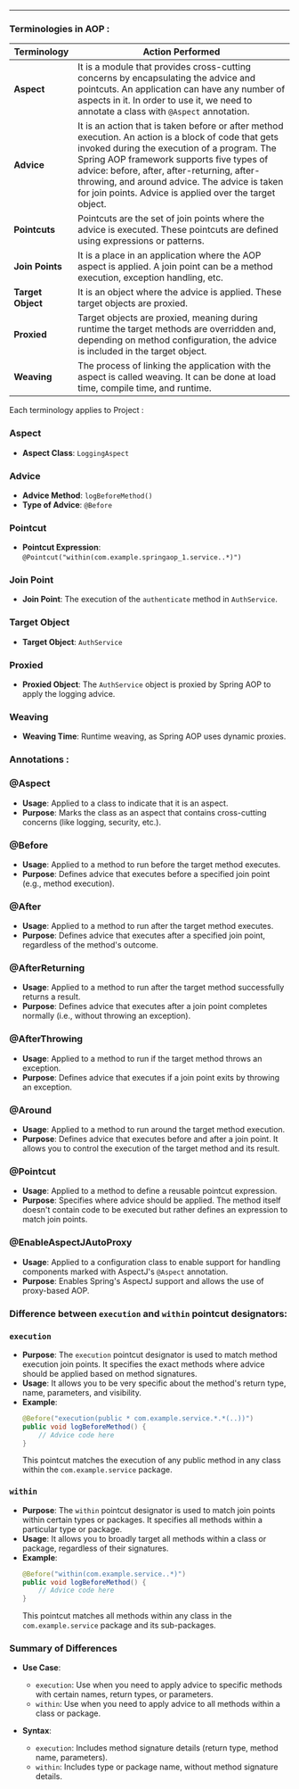 
-----

### Terminologies in AOP : 

| Terminology       | Action Performed                                                                                                                                                                                                                                                                                                                                            |
| ----------------- | ----------------------------------------------------------------------------------------------------------------------------------------------------------------------------------------------------------------------------------------------------------------------------------------------------------------------------------------------------------- |
| **Aspect**        | It is a module that provides cross-cutting concerns by encapsulating the advice and pointcuts. An application can have any number of aspects in it. In order to use it, we need to annotate a class with `@Aspect` annotation.                                                                                                                              |
| **Advice**        | It is an action that is taken before or after method execution. An action is a block of code that gets invoked during the execution of a program. The Spring AOP framework supports five types of advice: before, after, after-returning, after-throwing, and around advice. The advice is taken for join points. Advice is applied over the target object. |
| **Pointcuts**     | Pointcuts are the set of join points where the advice is executed. These pointcuts are defined using expressions or patterns.                                                                                                                                                                                                                               |
| **Join Points**   | It is a place in an application where the AOP aspect is applied. A join point can be a method execution, exception handling, etc.                                                                                                                                                                                                                           |
| **Target Object** | It is an object where the advice is applied. These target objects are proxied.                                                                                                                                                                                                                                                                              |
| **Proxied**       | Target objects are proxied, meaning during runtime the target methods are overridden and, depending on method configuration, the advice is included in the target object.                                                                                                                                                                                   |
| **Weaving**       | The process of linking the application with the aspect is called weaving. It can be done at load time, compile time, and runtime.                                                                                                                                                                                                                           |

 Each terminology applies to Project :

### Aspect
- **Aspect Class**: `LoggingAspect`

### Advice
- **Advice Method**: `logBeforeMethod()`
- **Type of Advice**: `@Before`

### Pointcut
- **Pointcut Expression**: `@Pointcut("within(com.example.springaop_1.service..*)")`

### Join Point
- **Join Point**: The execution of the `authenticate` method in `AuthService`.

### Target Object
- **Target Object**: `AuthService`

### Proxied
- **Proxied Object**: The `AuthService` object is proxied by Spring AOP to apply the logging advice.

### Weaving
- **Weaving Time**: Runtime weaving, as Spring AOP uses dynamic proxies.


### Annotations  : 

### @Aspect
- **Usage**: Applied to a class to indicate that it is an aspect.
- **Purpose**: Marks the class as an aspect that contains cross-cutting concerns (like logging, security, etc.).

### @Before
- **Usage**: Applied to a method to run before the target method executes.
- **Purpose**: Defines advice that executes before a specified join point (e.g., method execution).

### @After
- **Usage**: Applied to a method to run after the target method executes.
- **Purpose**: Defines advice that executes after a specified join point, regardless of the method's outcome.

### @AfterReturning
- **Usage**: Applied to a method to run after the target method successfully returns a result.
- **Purpose**: Defines advice that executes after a join point completes normally (i.e., without throwing an exception).

### @AfterThrowing
- **Usage**: Applied to a method to run if the target method throws an exception.
- **Purpose**: Defines advice that executes if a join point exits by throwing an exception.

### @Around
- **Usage**: Applied to a method to run around the target method execution.
- **Purpose**: Defines advice that executes before and after a join point. It allows you to control the execution of the target method and its result.

### @Pointcut
- **Usage**: Applied to a method to define a reusable pointcut expression.
- **Purpose**: Specifies where advice should be applied. The method itself doesn't contain code to be executed but rather defines an expression to match join points.

### @EnableAspectJAutoProxy
- **Usage**: Applied to a configuration class to enable support for handling components marked with AspectJ's `@Aspect` annotation.
- **Purpose**: Enables Spring's AspectJ support and allows the use of proxy-based AOP.


### Difference between  `execution` and `within` pointcut designators:


### `execution`

- **Purpose**: The `execution` pointcut designator is used to match method execution join points. It specifies the exact methods where advice should be applied based on method signatures.
- **Usage**: It allows you to be very specific about the method's return type, name, parameters, and visibility.
- **Example**: 
  ```java
  @Before("execution(public * com.example.service.*.*(..))")
  public void logBeforeMethod() {
      // Advice code here
  }
  ```
  This pointcut matches the execution of any public method in any class within the `com.example.service` package.

### `within`

- **Purpose**: The `within` pointcut designator is used to match join points within certain types or packages. It specifies all methods within a particular type or package.
- **Usage**: It allows you to broadly target all methods within a class or package, regardless of their signatures.
- **Example**: 
  ```java
  @Before("within(com.example.service..*)")
  public void logBeforeMethod() {
      // Advice code here
  }
  ```
  This pointcut matches all methods within any class in the `com.example.service` package and its sub-packages.

### Summary of Differences
   
- **Use Case**:
  - `execution`: Use when you need to apply advice to specific methods with certain names, return types, or parameters.
  - `within`: Use when you need to apply advice to all methods within a class or package.

- **Syntax**:
  - `execution`: Includes method signature details (return type, method name, parameters).
  - `within`: Includes type or package name, without method signature details.
